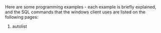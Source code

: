 <properties date="2016-05-11"
SortOrder="5"
/>

Here are some programming examples - each example is briefly explained, and the SQL commands that the windows client uses are listed on the following pages:

1. autolist

